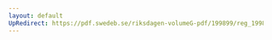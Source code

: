 ```yaml
---
layout: default
UpRedirect: https://pdf.swedeb.se/riksdagen-volumeG-pdf/199899/reg_199899/reg_199899_0428.pdf
---
```

